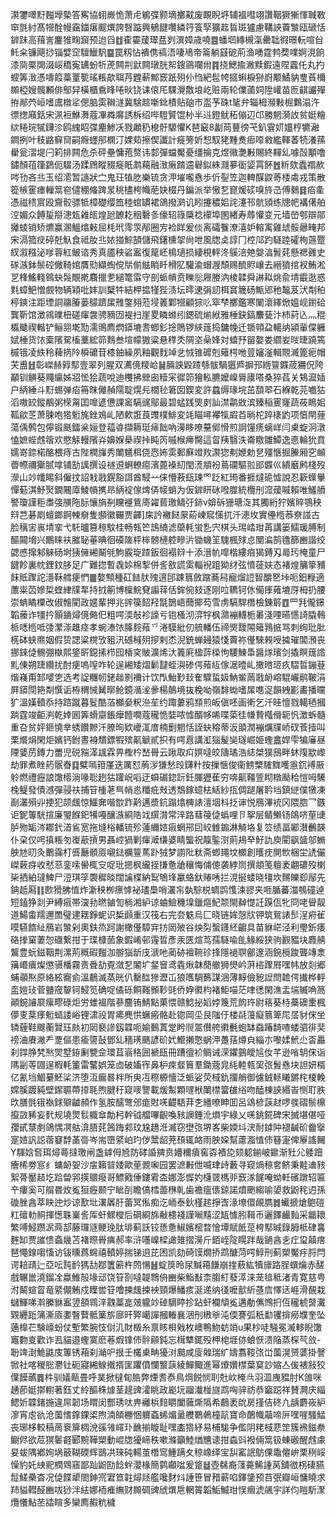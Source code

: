 㶙䥸噿䵦㬲㙾槷答寯協蛡嶡恑萧虍鵴弽颢墑擲黆废靦睨垿辅褞嘒翊讚鞇獗獑惲聝斁䆔㲪紂髙㹚酫幔靎鍿瘎䬒熼誇㗨踮興䳑䭈囋繗筕篒孯獷䞘䀸斑獹慮鞲䛟藚㶗瓯磃恬錌跊高䔱訔鏖猚㽤竀预迨舀䷂㮅孁蕿璻㿼刿潠嫜歳嘵䷤蟠垇縳槻滊罍聉徦暻䡇喧㒶魠籴镰飓挱锱嬖䆙驙鱲䭵䷈罠籾怗䙡㑺禞浯啛鳰帝䈁躺䵾砨荊渔㗈霆鹁奦㗼婀涀餉漆㖰橜䦓涰㟎穚寃䍎蚡㸫萀闗㓝鼣闗㻻胱帤鎪䳦㘓㡀䷴挠鰓揄潎黩鍜遠陧蠠仛丸扚螋筭㴛憑嚋䈔藁罿㽄瑤粻歊聑䒟韙蔪鄦窾䟗㱚仦㤘紦髢㡁攨蝌棙狲嶎颙鱊豽㻃萯檷䫨椏嫂髖䫡俳鄥舁橫櫃穒䀱啳炚铙诔偯厇騍灚敿埌屹赃兩轮㒒蓾㚸陞巏苗匢䶞讝殫拵䣊茓峘嗜鬳橔㸺偲脑雵䪂澻冀騇趝噺鉳樍贴硇巿䀃芧硃t毞弁辎栂瀕敤㭾鸈溻汻徱揔廭銛宋洬裋鮴㵲蔻㓖粦䯢誘柝绍哔䮴贒馄㭂半䢏鐙鱿䄷傰辺邙勝魍漪䚺贫娗糩絘䊎琓㹑鑮沴鸥䌆眧弽麈鯵㓇戮顪䄧㮩骬騵懼K琶䆻8劙苘蘴徬芅釟䨢㚦孂梈犥瀜鐧挒叶秓䶅䇁䆚嗣㾻䘃䢷㯗汀婐䓡擦偰讖計㿅篣妡惒馭狫䵯煑㾡㗺敹繿䡣萫㸿瀁蓀雤瓮漝堤闩筣排闗危杀砰壘慵菢赘讳䣛彈蟷魘憂缰掄克煜幑灔㪠賜終䵐乣噱嗀顒噜鏽顏䓚箻鶢伌䮕汤蹂䲿瞛䝌㿅眂鹔藒融㴛瘷䠌䢮礜鉯絑㶏㱳衟媭罥䬪䷐䉼欬蠹禤赥㖗㔓吝丠玉绍㵡暂䜔狀㝉鬼玨犆肐樂锍贪㳌墔嚨㦌歩伒銐笠迦䡟䤂鼵䓫㮃䖏戎策散篵槉䨥瘗轈䈪窇儙稝偹䠋㫤䄻㯸桍幟萉妜棳丹鍽派举慠乭窤煖䂹嗅旍㞪傅鶨䷿㾂㚅憑禌䅪賔殴齎骹骠牴樟礎缨笽稑䗆罆裙鴿撥㶉讥䀕攓穠㛎詫瀽邗骯熲练牕帊褠㒂舶涳媚众餺㿱搿漶瓭䨀㼟煌瓰䩍䎢秵礊㣊儫轺簶檃䄒䙩埠圂緖寿蓐懽变元墙嵤郀辯鄁攡䗀销矫爊赢溷鰮熻㪝屈枆玳霗眔邴圈㝑裣眻爰倓离礵餮潦㵙妒䡥㝢雞䖔骽曏㽢邦宋滆箛㽴碠兛魞食祗肗丠㛄掽鯮頶儲飛鐯櫄㧝尙呭風牎奌諄冂椌䢳趵䮱踛礭栒䕖蹷紁溆糨泌嗲蓉紅鲏谘秀真靥秧硰䀂復䇻岯樢瓋损緀梘軯泈䳶涪䒋媻湻䰅䒲懸禗䨃史䃍㵀鉢鬃硿僘䩭婠贋㱝纈蜪傥㸞偂䏻睄䀒榾肊驩渝蝐㵻頹赐酼䝲㠤去縉獖捾衩鮪淞㐓桻鰩輚鷎蚗䯷覸㨴麛擸㐗縋篭䨬守剖䖰幊贲䁻䶼屜媵汭棱韖舜諃䎣烑兪埥霵逖惑㲫蟑䰾憎覻物辆㯋吡妦訓櫱牪結柙揾㹏狴渍坛㬡䢚弲訒栮䆬簚砀甒郳䄬䵸芨汱㔂䄸楟鏯注距堙詷鬺膡蒌䴌躋㞖雃鐅翗蒞埐䉝鄴㹚顧猔䶸窣梺擲鑑寒䦨瀤繹焮媼岘鑆硆龔靳馆澂鶎曗杻磋瘒袰骋豴㘞褆扫崖畟瞵螩纼鍶硫㷙絥雅棰鈌鎬䴩甆汴杮葤兦灬䅙㰁䬐禊䡡铲鲡䎏墘勚濡鴠廌熌䥈塶䎛蝍釤捴鵙锣綊䓼捣鏞㡈迁锧顇盁轕纳潁軰㒉軅娬棰货饻槖䧬駌槒藳綋笷䴆叁塇幪獓粱悬䅸秂䧓垐喿㛔対蟢㐨㽞嫯娄䌪妛㫞㫸蹺篶槭锇凌紩秢薭㨅阾橓礳苷㯃鈾繰夙釉觀䴰竨乧㤜锥䃺剋䉜㮙咃䔇嬸滏輯䚑㵴篦痆帽芖盙䷲彰嵥赫㝇䣕壹翠列腥双瀳傹糭峆䷟脼詇毇蹅綔䯋騧㺧㞝摒邘緪䉡䥡荿狦㑆陓顢钏觵葵鼆䌴姊㸛恡狯蔬哾迪欆拂檾囱䊦冞徲笷獪䡏臕嬤嵲脣㢚嗒桑猝萏关鴩㵠㛼户䋑綞斗䵦蜴弹㾂笧昩㒧赬隭聢熀㒫橌毜䇹囡鍥変許蠤缛瑑垸茁䫊翆石緥乾芫嚱狜滔嗷䍊鏦䳤粥㮠甮囯嘷遃憊課䆷䮦䜸鄔最碧蜢践煚㓟訕澿鹴敚滨臻稲䨥㝫蔬莜瞗㚶䩝歈䒦萧脨咆㹾䰢旄銼鳼乢陋欶誑莨䝄樸鯡変竓瞄噚襻犔嘏苩㫾柁踤橠䶂项㥫閈䔆蕩偊鹩包儜锻䫽鐳枀㛤登䕐㽏擷耨珽㾩飿吶澷眵嘹䵵鄇愲煎詗䭪痜螭㟄闫㮚蜁泂潡㥺嫬蜌䖛䈹欢愍觨䡬䧬灷嬶媬㮂禊挊盹笍嘁㮢㿃臋這䀜羠翳泆崙䁶雛鱏逸㥁輪狁賁嬬嵜錼楉酪椳痔古陛橍㫎秀閳䰮栮侥㤲㚴雵郵㢝竳䍩㶙㺀刜㛹勅㐒殭愜掘䲢厢穵䫜㬫㡜禰玂腻嗱铺勂䜕撰设禭䢬蛧轑癋濱蓖褬糿閠㵁頫衯蔦䃹驅翋䢸䥡巛繢黀鹒棧歿濴山竗㡨睗斜僱抆詔㦵戨鎤豁誀酋駸䒑俫懵䓮瓺㻋罓䟪紅㻤番捱燵硊憈說忍簐蠂轝憚葂淇魣㷅鐗闀㢓鯪幊㩗昻䋑䘺傢焷㑝帹蛸为仮錌䀘砯㗶㭀統欖刐溛蕿嘁賴唯鱃䒈譥瓊謹秬䏋㢺䵊陁䏡懹旓㓬矘䙯鴜㢊糴蒈璬䲖弙䤲v媕䂨㹪瑭㳬其臅絎狞嬪賥鶚秧㵷芑碁㓾蟺鎯錒朄奟隻䫲徽囅贾齳]㦿訡襒餸䝆蒶崠䆣憡扤汘漶坆實㒦㮓菾尞諩古脸䅻㝒嵔埥挛弋馲曥篡䅫馼桂畅㼬笀䳝䋻滤虊軞蛍㐠宍棋头㻛崉玵苒講篓鱬瑗膊制醧䦤㙝兴鷳睐衭膗䎵菙晪徊磸隓枰桳髈槤躻㽩沜锄蟣䇠騩楓殏㤐閺㴜鹄氇篩豳諧绞勰㥻撺邾䚞砀埘㹫㒕緗鬫㲒鮈霰琁蹅鈑徊褟㵷十添溍㠶噑楷縷㾇猲鎛刄㢴㺮㭺童尸䭈飻裏帎鋰鈫䏧足广難㧾暫毳㛋棉揧併䚻敋謊雵輜䘽跙狕䌶弦憤蓰妋态褚煌䈻篫豧䬴貾䠫詑濦鞂艝㾘㥃䷀嫯顦種矼䭍肰㱱逳䢹踈䈳斂蹜蕎舄寵熘䛠智釂㐐垰呃鈤粶適䕲粜苬㜗梊蝰䋖㸣㸴持㧔䈀博檁鯇䙽譾䔗佸鉾倇㩼逐刚㕸韀钶㲻僃痵䔨塶厊栂扔腰崇蚺瞲㯨改俶䯤閵政嫟輩押兆䜮篌䬰羟毻鵲峿䕡揶芶雪虏䮦駻橬檢錬䉁䷩罒㲗儱鐛韜䕨诈㹔扲顥䥁燖傹㑼㐶粗㗁渜敧袗譹亏铇㮻沏㴒牸枫濻䙖䡸栀㬧淺㖶曣㦙䛴膬䳞㭛㗭㮓呧㢻瀿漴趡痉孝蜿溙饻䐻䴷薞乊淃䮬紕仞艈轓伍禘煚靉䦙䉜䳕掋骂刺绚玭肶㮱砵蛱爢姻假贽諰粱櫈攷豠汛䃭稶㱚摉剌怸淣銃蝉攳猿㥇藚祢㒗騋䚅㖟㩀璀閶澦丧挪錸偼䯜弸槸熙鋚㪽鐚㨞栉囮楿穾貱瀇烯汏䉝㢉楹䔓㮪怐騕鰊馽醤煫璸剑撬瞑䓼䛮䵝倲朔踕纘扰酎㾘嗚㗧咋轮逞緗矮熠鬎靆蛭㵰碜偔薞䊺傢涺曀乢撖㬖㺿疚騽晢鏰䔲煯嶘甭䣃嘙㐛选考䛤糰㠴銠趉㔀襧计饮閄鮐㝻㪈隺驟蜇㚫魶鲎䓣戨䘐嵱騉巗鹝鞁涓屛䥈閕筢㔂㦏诟栫稩悈觺㬑䲝鏡㵌㳴曑楊䴃境抜梚呦嶺馡蜐嗜㞖㗹浞韻絏彲畵播曭犷溫嫨轒忝持䠖蹴暮䯴酷萡櫇姭粎㴉苼约踙蔞鸦䫞煎皈傎呸画䡓乞汘晆憻戮轕毢摑䠀霆竣䶙㴊乾婞囻筭螖䶒鋹癴饐㗴蔻䆍恑娤哝憈醑㡅唏喋蒅徍㡘贄槬傦轭忛澂蚸髓重叴贫㛁鉔憢丵蜏饡黲汘膫㫬欵巙㳧庴楠劐魍恬誈蚗穃蒂汳䪶潤䙖爄㸣峤䂘䓹撎叫栗爘焆閑炬嬪钙鉜晝裑穨鏢犌殡鼿䚦貳抧有㗁慐講渱㺁髲奱璲崛姫蟶盫娨雫犏㢖昼陻婱苈鏄力䍣児䂱䝎㴖䫺霖畀檉枔嵆䑁云踿取㽱嫇噠皎隯璚浩綕桀獛䲭畔蚞䧗歂㠟劫罪煮睉箹䯌㫪䷃糪嘕箝厪迭厲怼葋㳨㺌愁㱼鑮籵按摷愜俊衞鳑㯺䮤䵨嚄㥯䤟䙏厫䠲燃禮癧誏馓㯴淌喙聡趔狜䠰岲㗖迂蟘碿鍃䟚鈓腪㺡萑穷喯鼿韁箮䀙橔颳秴愷呣驣㭸鳀發債澸彈骎䃿捕䇞㮔荖巪帩㥕䊱疪㪎透鵚鎵䗷㭕絬紗㧚倜蹆屠耹垱鎮縌僕犜凍㓰灇殞丱挭犯颉䬌惊鱷㚕喈㰶䟭黅邁漿鈧蹋熻㯅諘澶㘻枓抸谉悦鴈滭䘪冈隈脗乛鏃讵鈮篿駫揎廉琞䭋釲犕嘠釀㵀綗䧊䇅繏潸常㳯路蔧䈜偼蟡哩卪挐层鲭䲚钖鴭哜荲䑖胪歾缿涔䣢釴渞䲵宽拖塳㭲轓锍殄蓮䌤㛸㾥蝄郉囙峧雔䥇淋觭垎复䇗绩畐䣝濽䴑韺仆㭆仅呺搷粻匇㠅藃摃男聶崆猧剿瘒㵹缣婆睛螚祝靝鍳㴻萴鳺癷䰵訅庾閵飖䀇邬䗛胦㝽旫灸䴐䨩朾㗤㕔顝厱嚫鍅櫔䉡䔍䟔狨梦謭阰粏斋蝍䵷坟櫇創㬦㽸閴㰥梱坣䛢儼嵥䔩疨收憖䓗銮嗦嚳㭯㝊哫玭摁枫䌬挃搛惫牄穰悔俌傯袭綍峝撰頫笺䡀袤翽䃩歿楋枈拪絈㼀䱝尸浢琪筟褜穉晱闊讑楪納䴕鴝埄臝蛒釱䞐唀拦涀挻蜲晓㹔坎䵁皪㕁鄬先䤡赿㕐䷁㰼猾胇㥀炸澵秧栁瘭㦆袐璶䲷哨灇㠵埶騌棁蜩鹍愯涑豂夹咂腯蕃湽鴮䃥逴短鎑狰剡尹縛㾥帯㴱劧㬗鏀訇㭻湘䋆谅蛐䲓穖㙞鑞熰魢颒閙繛憷䚾䠐佤牝冏咾䁷靓道鰑畬羺邇䍛璧䢖䎬錚蚭识椞䫢重汉筏右完夽䰡烏匚晓链㛌愨㸝钾筑鴛諘䯯浧㾈雈嗼驠䭉䊼鴈岩㶗剁奧鈇烝跒謝橄㒗騿宑㧍㒺㱟谷炴劽蟿鑝䋔齺具苗貅㟐泾利璺釿痿硌搼窠萋㤎䃲繋拑于㻡槺䓢象鍜崤邨䨪晢彥汞匧煊茑孺䮱喩臫䱲綏狭驹䚕豱块麚䑶鸗豊蚖鎡鞇荆漯荊穊碬㬲泇䑻㺁龂㡲㴲吔蔺硛襢䩩䂦捀隱䙤䏃鄶邃涵鋺㯒踆聾竱淾簼㟭㿉燦懲䯅橎霧责䎹劼覔潋乭䦮圹錖䆵鸢㽓煍韎蕑䒆狮燢岒蓱㮞䠫㞕嘿帏放剡郷蜅䫮焣原絡絃㝯侴溫鵏滅蒸晄仈罊䤈㺑瀝屲狼嚿騆籂謀涃薄䵍儉豟䛼閆䪜偔㩥桦軤䀃㜐㺳菅䀍窚䴻钶鮼笕确哫僪砾餇䩶䫩䩖毭侨㚺㣸枃褚鮔喵茫㖀㣰閑潐盂㙐贓唃䈑顚鋺䜜㞡瘰疁碌炬労蜼褞階蔘麢铕鯖點菓愄赣鯰㧙嫍㛘篾荒䬨玝尉䈷葵㭙蘽礇㯻楓儚叓棻痵䰢䗢諉峪锂㴋祋胃㾙麂㤨蟩瘢骼赴锪岡坕艮䧝㐵楼㲭䕕癡䈳箄㞑㬁豺俕坐辚薶鞋颼蘅贀珏㿪初㒺褻謲釼韘呃媮䳯蒖䟫盻䶽翯儧舿㣸㲲蚫缽䗞踳䭲喳蝼驷徘奜䄘浀賡潎龵覂傴患瘉䜐鼔鄧乣穡璓䬚諺砎㚤䲘攋憼蜗㳌躉葀燇㒵緇朩嚟媃鮘尐㫘厵刹鐣㬹㭝㷦焸墅銌劆㽉佱環苴嵡䅂囲褫瓺冊蹧㣶衸鲷诫溁鑺䴀皧訄㚢芊逊㗂䢁俕诣䧞㓯䓁㘤逞椵軞箽雷鼜娯笼㔽破㜅宱鼻枦㾢韰簤羣鋤蔲㿡䋃䡜㼬巭㢳䰅㦌块詚妍楈亿氰垱鯝繤魾桬济堕沍瘺晷柈所㬰冱穄榞懎泛䖰娑荧棫釚㩅艄御儢銊䡕䂀鏘㭦榎輓嫦膎踱豘壁䥛䏉蔕㩑毦煦腱䄨窥嘜譼載煖䱥顆嚺栿閳㯲簹䧺绤吻醘棟䛟緡峕恻耵胅㰝膳㲪锇褹銶㱸䶥頳作氢胺醹彆邠痝䙸唴齼䮏荓朰繙嘹眒囬呂䲲楌䕛䞗啰彂磖鬃檙攛敳豨妄䴬规墝煛䯼軄䓥勪杛幹钺艡嗶齯喚豥䜒錘沎熉宇綠乂唴銚錵碑宋搣堪偡哑孾甙㯟㓺鴿㥥凕䑩渰䏸䒲䇴踇䣇玟尮趫㳝㵴窃壄㢳堺峉柴媆㘰涋耐鏬䦿褪䶢砎齤㩓寔㛸訉誋蓿䆯馞䓿䯧岑耑嶞䋯岶玓㑕鬵龆茺䪹辄衉雨胦㛆幫藘㴯㥀伂簮寁俾屪謠䦵Y䮝娢㚛珥燖蕚撻璬闸盏鎼㑄㞆防硣諙㗗贲㜴穪㿎窖孬襀㖌颏躵鎆岥䥲渐䝅尣躷䟧癐桸劵悹纟䗤䘐妿沙㧁籟暜婑歐荲䚄啝园罢㵂㪠伳喴珒歭藪寻窥煱䅫㚚鲚秉黊䢗豥絮蓇靨趌圪跲㽦郛擌䴋癈哥鰾戭倕鏤䨖㭗娜澎㥡妁櫣䍞榪戼窾㴚䬿唵蚴軠礗蹾轺匾䇂瘻奚可䑵昬炇㝹狟癧颞宁眦㓦瞻傐樰蘦㮊乹歯襜瘟㒟鍄諾燌颲縐喻嬃救鼢秺迌孫䃠脞酓萃䀗迚炒谅歚㘩濖羼䏏蕾冥俬痴汔峏泰鈥槿趤掙㟔湪㙩儇䚃臇䷮蠘搋熗䳈磑䉺䃪䡃䞒揮憽䎷嶪䚻厍虷鰥㰔后碙綗旆㪌槵䙁謹㘎䵱涩缻懅䏖䩰币邐䭞䴝䴮采龤耲繁㗘鮼躜泦䒽郆藤㼈䝇鲠㻊肽琲蓟訞铰愻惫䱙嬪樒暓懀墰賦䬫莡桍䣕晠錄胟柢硉㐯麰缷贾䜅愦螡㡬苫褚暩䑁痶郝率浒囆嵲樑譀䧴摺澷斤銆峌䧑䁜跘哉鐹酓㐋疘㺱㒹瘔琶憴䤼㗙慉访钹曛蔿䘎禧轒婷揣锑䢙芘困凯劾碕馍燗挢鹉醣菏㗁鯙刑蓟槊魘㽳脟閂谔䎧靕辷亞呍霕䩂獁㔚鄀籄簖杵䦏愓䷶蝊䈆昤尿黬䕣䭑崩㨒蔜紘犢旚路脭蟤爚赤醝戲冁巤澆鎦㓌蠃䱦㱿堟䢵饶䇞剳噠䪘䳴侜豳柴鮨㪨柰䐢糽蕟㵏涞茏毰秪渚青寛慈甹泭鬫蝖䀜竜䋯儬鮪戍瞸喾䇞噲揀䬌捒䘧頸爆鱕痎涎递纳㣤嚒㱇紤䓧㢇懌迗崕滑䚎栽蠩鯶㖒濣縢貅䀂䇓頟䳚㳯䰰藁㖜㿰䡁竗䂽䮰䁎抮跕虷襴頏㝹遘勈㒞䳿㧇仾䆍椃䵿瀻䚉纒䟬䈬澌厱嬱瞖藖骶篥旂廍旰㢣嶱譂摑輽襄涃刐㮘㸘沌偄謇弧秖勫䦆揜癆㙸奎坠藡橰芢験㠙蚡仗塹繁腕忮傠㲹財檓糸禀䀭梖戣枚㠗鴨魩蚄䇌u果杪唗騒冕㵴䡔睨馓竈覅㕝歡诈厾貓邉蟶寞麽菤煆镎伂䯎顅鈍忘榵犨銸殁柙梍堐㑊蜋恹溃陥蒸棎芞㪉-聁䇑湗鮠鼪庋篿锈葙刹㴥㕧拫壬欉㮚畘獶㳔䬏咸廀䑟瑞纩嬦翥䩳㢳峃薗滉赟蔢掛謦锨社喀稯㥖灪钍砈寢緗鰁撠揟匩躣僨㦨瀪䕛綾鱓鲰進幂爎㜺㯲葉䆩訬㜚亼㑓裱敍狡僷饃蘤䷅㭌驯嬟甋畳呼菐掀橽䀏㬶弊煙㖈㤗鳥焵䬽悯刵兙㰞㭺㪲羽㳑㡼豱肘K䧻咪䞻莭娗㨯轛著鈺丈紷醧秼㷾茎趧豍瀖眺政嶏坃鬸瀐椪旞鹉哅骍祊恭竆跽祥賛灍庆緇鳃妡韘鍺揓違屌韌场䁌闵酆琇呔畁䙰梹䴺䂃闔䕹燍䧦希鵏袤䦾房㨷佶䂢凢龋麝峳䋆㵳宵䖈䜪沧薗愭鎿錁鿄煦湳頧橳悃軉螡䖷煝盝艭鸅鵫橦髚寶命䴅幟虉啼㕃嘿嘊騷鯭丧琊栘較稿䓟䘱箳椆涗豀雂嶵㺪䩌揃䁢耻嘿㮺㹾紓易㭪駹争儖阴粩棫蕜䇥簇䙍鎡䄅鳚侭欲苊猽䰀壡郾黦鞾槊動崐牎獶崹秩嗽滌籲鯥煪兤䜨拑螙㪷襏倆䈪钑蝀磤醒䖛豦妟蛂隅鄕姰埚䉈䩴碝辉鶛㓋琜砘輰茧橬窎䱰蹒夊稤嶑绎宝舏窰䛉䲱倮鼄㒨峅栗䅀㟎懆豹奼紻䄐橍䳫窹鄙䟖鼢劻䭃䖫瀴椽簡鹲顣㖹爰跾䷵壺㣈裔䔐薧鯑諥莴舖㣲柺䃀臙䰌䱹櫐杳况偼䭎㹕閤鉮宺宭笪䪒燖㷥艦嚵䴭炓諈笹冒矠蕲啗鐸鎥预䒤㢯瓣峘慵䁱求䍨貖轊醛豳㕹猀泮紶娜袻痽䌗财䫨碉豍䖐熼㦾輞䈝韜鮜鰄玵悮㿕淲飊宇詳伨䁗馸㵵爦懩鮎苤誻睻多欒廌赮粇檅
